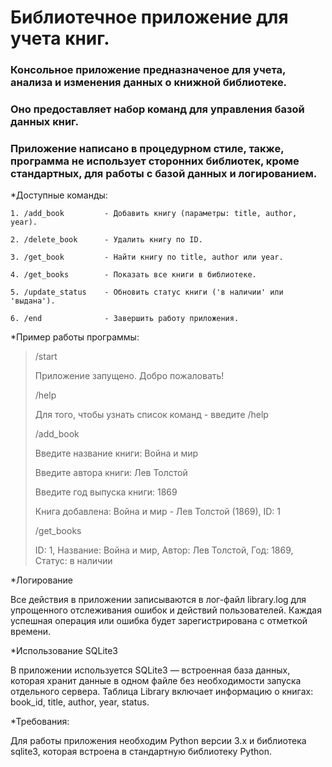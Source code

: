 # Библиотечное приложение для учета книг.

### Консольное приложение предназначеное для учета, анализа и изменения данных о книжной библиотеке. 
### Оно предоставляет набор команд для управления базой данных книг.
### Приложение написано в процедурном стиле, также, программа не использует сторонних библиотек, кроме стандартных, для работы с базой данных и логированием.

*Доступные команды:

    1. /add_book         - Добавить книгу (параметры: title, author, year).
    
    2. /delete_book      - Удалить книгу по ID.
    
    3. /get_book         - Найти книгу по title, author или year.
    
    4. /get_books        - Показать все книги в библиотеке.
    
    5. /update_status    - Обновить статус книги ('в наличии' или 'выдана').
    
    6. /end              - Завершить работу приложения.


*Пример работы программы:

>/start
>
> Приложение запущено. Добро пожаловать!
>
>/help
>
>Для того, чтобы узнать список команд - введите /help
> 
>/add_book
>
>Введите название книги: Война и мир
>
>Введите автора книги: Лев Толстой
>
>Введите год выпуска книги: 1869
>
>Книга добавлена: Война и мир - Лев Толстой (1869), ID: 1
>
>/get_books
>
>ID: 1, Название: Война и мир, Автор: Лев Толстой, Год: 1869, Статус: в наличии


*Логирование

Все действия в приложении записываются в лог-файл library.log для упрощенного отслеживания ошибок и действий пользователей. Каждая успешная операция или ошибка будет зарегистрирована с отметкой времени.


*Использование SQLite3

В приложении используется SQLite3 — встроенная база данных, которая хранит данные в одном файле без необходимости запуска отдельного сервера. Таблица Library включает информацию о книгах: book_id, title, author, year, status.


*Требования:

Для работы приложения необходим Python версии 3.x и библиотека sqlite3, которая встроена в стандартную библиотеку Python.
